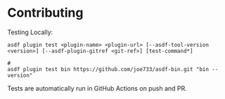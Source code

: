 # Contributing

Testing Locally:

```shell
asdf plugin test <plugin-name> <plugin-url> [--asdf-tool-version <version>] [--asdf-plugin-gitref <git-ref>] [test-command*]

#
asdf plugin test bin https://github.com/joe733/asdf-bin.git "bin --version"
```

Tests are automatically run in GitHub Actions on push and PR.

